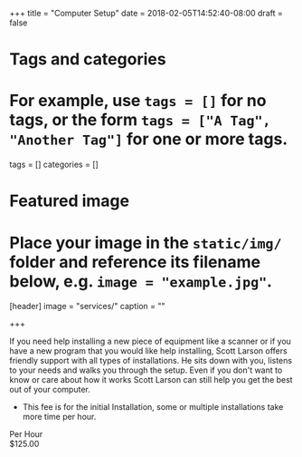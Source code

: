 +++
title = "Computer Setup"
date = 2018-02-05T14:52:40-08:00
draft = false

# Tags and categories
# For example, use `tags = []` for no tags, or the form `tags = ["A Tag", "Another Tag"]` for one or more tags.
tags = []
categories = []

# Featured image
# Place your image in the `static/img/` folder and reference its filename below, e.g. `image = "example.jpg"`.
[header]
image = "services/"
caption = ""

+++
<p>If you need help installing a new piece of equipment like a scanner or if you have a new program that you would like help installing, Scott Larson offers friendly support with all types of installations. He sits down with you, listens to your needs and walks you through the setup. Even if you don't want to know or care about how it works Scott Larson can still help you get the best out of your computer.</p>
<ul>
<li>This fee is for the initial Installation, some or multiple installations take more time per hour.</li>
</ul>

<div class="service-price-table">
  <div class="price-data-label">Per Hour</div>
  <div class="price-data-item">$125.00</div>
</div>